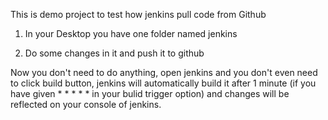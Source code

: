 This is demo project to test how jenkins pull code from Github



1) In your Desktop you have one folder named jenkins

2) Do some changes in it and push it to github

Now you don't need to do anything, open jenkins and  you don't even need to click build button, jenkins will automatically build it after  1 minute (if you have given * * * * * in your bulid trigger option) and changes will be reflected on your console of jenkins.

